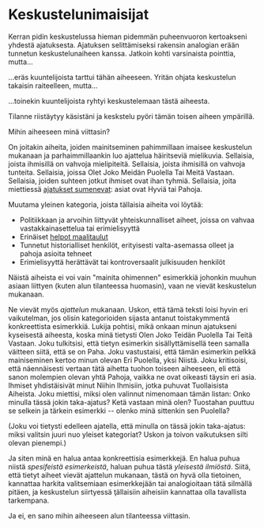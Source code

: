 # Keskustelunimaisijat

Kerran pidin keskustelussa hieman pidemmän puheenvuoron kertoakseni yhdestä ajatuksesta. Ajatuksen selittämiseksi rakensin analogian erään tunnetun keskustelunaiheen kanssa. Jatkoin kohti varsinaista pointtia, mutta...

...eräs kuuntelijoista tarttui tähän aiheeseen. Yritän ohjata keskustelun takaisin raiteelleen, mutta...

...toinekin kuuntelijoista ryhtyi keskustelemaan tästä aiheesta.

Tilanne riistäytyy käsistäni ja keskstelu pyöri tämän toisen aiheen ympärillä.

Mihin aiheeseen minä viittasin?

On joitakin aiheita, joiden mainitseminen pahimmillaan imaisee keskustelun mukanaan ja parhaimmillaankin luo ajattelua häiritseviä mielikuvia. Sellaisia, joista ihmisillä on vahvoja mielipiteitä. Sellaisia, joista ihmisillä on vahvoja tunteita. Sellaisia, joissa Olet Joko Meidän Puolella Tai Meitä Vastaan. Sellaisia, joiden suhteen jotkut ihmiset ovat ihan tyhmiä. Sellaisia, joita miettiessä [ajatukset sumenevat](https://ollij.fi/epi/sumuiset_ajatukset): asiat ovat Hyviä tai Pahoja.

Muutama yleinen kategoria, joista tällaisia aiheita voi löytää:

- Politiikkaan ja arvoihin liittyvät yhteiskunnalliset aiheet, joissa on vahvaa vastakkainasettelua tai erimielisyyttä
- Erinäiset [helpot maalitaulut](https://ollij.fi/epi/helpot_maalitaulut)
- Tunnetut historialliset henkilöt, erityisesti valta-asemassa olleet ja pahoja asioita tehneet
- Erimielisyyttä herättävät tai kontroversaalit julkisuuden henkilöt

Näistä aiheista ei voi vain "mainita ohimennen" esimerkkiä johonkin muuhun asiaan liittyen (kuten alun tilanteessa huomasin), vaan ne vievät keskustelun mukanaan.

Ne vievät myös *ajattelun* mukanaan. Uskon, että tämä teksti loisi hyvin eri vaikutelman, jos olisin kategorioiden sijasta antanut toistakymmentä konkreettista esimerkkiä. Lukija pohtisi, mikä onkaan minun ajatukseni kyseisestä aiheesta, koska minä tietysti Olen Joko Teidän Puolella Tai Teitä Vastaan. Joku tulkitsisi, että tietyn esimerkin sisällyttämisellä teen samalla väitteen siitä, että se on Paha. Joku vastustaisi, että tämän esimerkin pelkkä mainiseminen kertoo minun olevan Eri Puolella, yksi Niistä. Joku kritisoisi, että näennäisesti vertaan tätä aihetta tuohon toiseen aiheeseen, eli että sanon molempien olevan yhtä Pahoja, vaikka ne ovat oikeasti täysin eri asia. Ihmiset yhdistäisivät minut Niihin Ihmisiin, jotka puhuvat Tuollaisista Aiheista. Joku miettisi, miksi olen valinnut nimenomaan tämän listan: Onko minulla tässä jokin taka-ajatus? Ketä vastaan minä olen? Tuostahan puuttuu se selkein ja tärkein esimerkki -- olenko minä sittenkin sen Puolella?

(Joku voi tietysti edelleen ajatella, että minulla on tässä jokin taka-ajatus: miksi valitsin juuri nuo yleiset kategoriat? Uskon ja toivon vaikutuksen silti olevan pienempi.)

Ja siten minä en halua antaa konkreettisia esimerkkejä. En halua puhua niistä *spesifeistä esimerkeistä*, haluan puhua tästä *yleisestä ilmiöstä*. Siitä, että tietyt aiheet vievät ajattelun mukanaan, tästä on hyvä olla tietoinen, kannattaa harkita valitsemiaan esimerkkejään tai analogioitaan tätä silmällä pitäen, ja keskustelun siirtyessä ţällaisiin aiheisiin kannattaa olla tavallista tarkempana.

Ja ei, en sano mihin aiheeseen alun tilanteessa viittasin.
